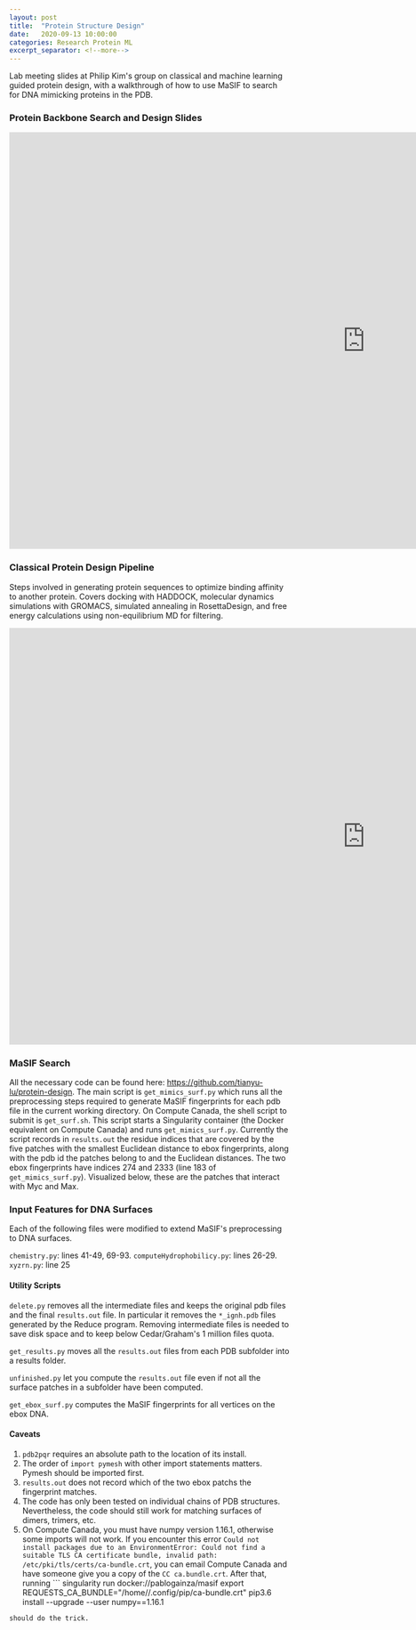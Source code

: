 ```yaml
---
layout: post
title:  "Protein Structure Design"
date:   2020-09-13 10:00:00
categories: Research Protein ML
excerpt_separator: <!--more-->
---
```


Lab meeting slides at Philip Kim's group on classical and machine learning guided protein design, with a walkthrough of how to use MaSIF to search for DNA mimicking proteins in the PDB.

<!--more-->

### Protein Backbone Search and Design Slides

<iframe src="https://docs.google.com/presentation/d/e/2PACX-1vTG43cbKx7oYwsmUOcvN5nZaola4klYqNoJvYYlOytsJZfTJ59EKxawfNYnp1P0kA/embed?start=false&loop=false&delayms=3000" frameborder="0" width="1280" height="749" allowfullscreen="true" mozallowfullscreen="true" webkitallowfullscreen="true"></iframe>

### Classical Protein Design Pipeline

Steps involved in generating protein sequences to optimize binding affinity to another protein. Covers docking with HADDOCK, molecular dynamics simulations with GROMACS, simulated annealing in RosettaDesign, and free energy calculations using non-equilibrium MD for filtering.

<iframe src="https://docs.google.com/presentation/d/e/2PACX-1vQD0CxtS1LVFuemedds0z-U3I5RKtH6UH2ZTu-t0yDPghx1VSattquEoPYJxSNdVQ/embed?start=false&loop=false&delayms=3000" frameborder="0" width="1280" height="749" allowfullscreen="true" mozallowfullscreen="true" webkitallowfullscreen="true"></iframe>

### MaSIF Search

All the necessary code can be found here: https://github.com/tianyu-lu/protein-design. The main script is `get_mimics_surf.py` which runs all the preprocessing steps required to generate MaSIF fingerprints for each pdb file in the current working directory. On Compute Canada, the shell script to submit is `get_surf.sh`. This script starts a Singularity container (the Docker equivalent on Compute Canada) and runs `get_mimics_surf.py`. Currently the script records in `results.out` the residue indices that are covered by the five patches with the smallest Euclidean distance to ebox fingerprints, along with the pdb id the patches belong to and the Euclidean distances. The two ebox fingerprints have indices 274 and 2333 (line 183 of `get_mimics_surf.py`). Visualized below, these are the patches that interact with Myc and Max. 

### Input Features for DNA Surfaces

Each of the following files were modified to extend MaSIF's preprocessing to DNA surfaces.

`chemistry.py`: lines 41-49, 69-93.
`computeHydrophobilicy.py`: lines 26-29.
`xyzrn.py`: line 25

#### Utility Scripts

`delete.py` removes all the intermediate files and keeps the original pdb files and the final `results.out` file. In particular it removes the `*_ignh.pdb` files generated by the Reduce program. Removing intermediate files is needed to save disk space and to keep below Cedar/Graham's 1 million files quota. 

`get_results.py` moves all the `results.out` files from each PDB subfolder into a results folder.

`unfinished.py` let you compute the `results.out` file even if not all the surface patches in a subfolder have been computed. 

`get_ebox_surf.py` computes the MaSIF fingerprints for all vertices on the ebox DNA. 

#### Caveats

1. `pdb2pqr` requires an absolute path to the location of its install. 
2. The order of `import pymesh` with other import statements matters. Pymesh should be imported first.
3. `results.out` does not record which of the two ebox patchs the fingerprint matches.
4. The code has only been tested on individual chains of PDB structures. Nevertheless, the code should still work for matching surfaces of dimers, trimers, etc.
5. On Compute Canada, you must have numpy version 1.16.1, otherwise some imports will not work. If you encounter this error `Could not install packages due to an EnvironmentError: Could not find a suitable TLS CA certificate bundle, invalid path: /etc/pki/tls/certs/ca-bundle.crt`, you can email Compute Canada and have someone give you a copy of the `CC ca.bundle.crt`. After that, running ```
singularity run docker://pablogainza/masif
export REQUESTS_CA_BUNDLE="/home/<USERNAME>/.config/pip/ca-bundle.crt"
pip3.6 install --upgrade --user numpy==1.16.1
```
should do the trick.
